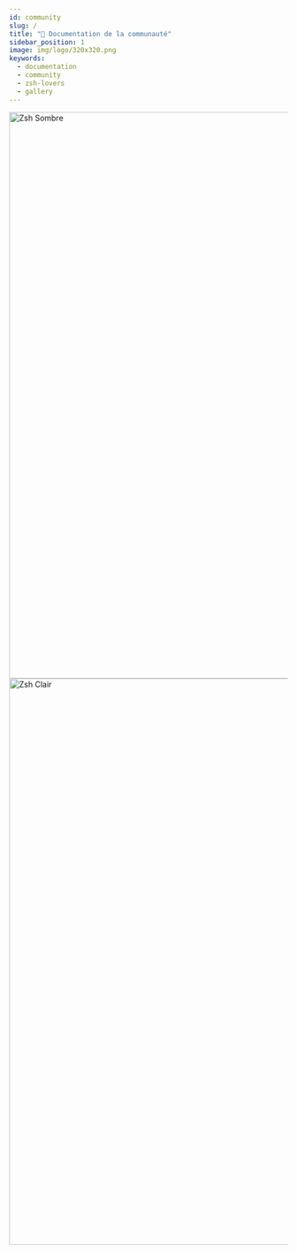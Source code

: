 ```yaml
---
id: community
slug: /
title: "👥 Documentation de la communauté"
sidebar_position: 1
image: img/logo/320x320.png
keywords:
  - documentation
  - community
  - zsh-lovers
  - gallery
---
```


<!-- @format -->

<div className="RightView">
  <img className="ImageView" height="1024" width="768" src="/img/zsh/zsh1.png#gh-dark-mode-only" alt="Zsh Sombre" />
  <img className="ImageView" height="1024" width="768" src="/img/zsh/zsh2.png#gh-light-mode-only" alt="Zsh Clair" />
</div>
